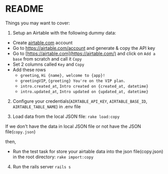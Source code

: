 # README

Things you may want to cover:

1. Setup an Airtable with the following dummy data:

  - Create [airtable.com](http://airtable.com/) account
  - Go to https://airtable.com/account and generate & copy the API key
  - Go to [https://airtable.com](https://airtable.com/) and click on `Add a base` from scratch and call it `Copy`
  - Set 2 columns called `Key` and `Copy`
  - Add these rows
      - `greeting`, `Hi {name}, welcome to {app}!`
      - `greetingVIP`, `{greeting} You're on the VIP plan.`
      - `intro.created_at`, `Intro created on {created_at, datetime}`
      - `intro.updated_at`, `Intro updated on {updated_at, datetime}`

2. Configure your credentials(`AIRTABLE_API_KEY`, `AIRTABLE_BASE_ID`, `AIRTABLE_TABLE_NAME`) in .env file

3. Load data from the local JSON file:
  `rake load:copy`

  If we don't have the data in local JSON file or not have the JSON file(`copy.json`)

  then,

  -  Run the test task for store your airtable data into the json file(copy.json) in the root directory:
    `rake import:copy`

4. Run the rails server
  `rails s`

